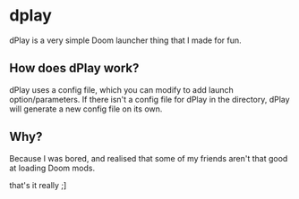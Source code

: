 # dplay
dPlay is a very simple Doom launcher thing that I made for fun.

## How does dPlay work?
dPlay uses a config file, which you can modify to add launch option/parameters.
If there isn't a config file for dPlay in the directory, dPlay will generate a new config file on its own.

## Why?
Because I was bored, and realised that some of my friends aren't that good at loading Doom mods.

that's it really ;]

